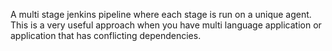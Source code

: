 A multi stage jenkins pipeline where each stage is run on a unique agent. This is a very useful approach when you have multi language application or application that has conflicting dependencies.
